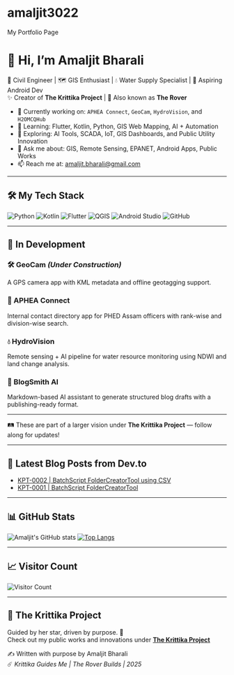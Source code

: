# amaljit3022
My Portfolio Page

# 👋 Hi, I’m Amaljit Bharali

🚀 Civil Engineer | 🗺️ GIS Enthusiast | 💧 Water Supply Specialist | 📱 Aspiring Android Dev  
✨ Creator of **The Krittika Project** | 🌌 Also known as **The Rover**

- 🔭 Currently working on: `APHEA Connect`, `GeoCam`, `HydroVision`, and `H2OMCQHub`
- 🌱 Learning: Flutter, Kotlin, Python, GIS Web Mapping, AI + Automation
- 🧠 Exploring: AI Tools, SCADA, IoT, GIS Dashboards, and Public Utility Innovation
- 💬 Ask me about: GIS, Remote Sensing, EPANET, Android Apps, Public Works
- 📫 Reach me at: [amaljit.bharali@gmail.com](mailto:amaljit.bharali@gmail.com)

---

## 🛠️ My Tech Stack
![Python](https://img.shields.io/badge/Python-3776AB?style=for-the-badge&logo=python&logoColor=white)
![Kotlin](https://img.shields.io/badge/Kotlin-7F52FF?style=for-the-badge&logo=kotlin&logoColor=white)
![Flutter](https://img.shields.io/badge/Flutter-02569B?style=for-the-badge&logo=flutter&logoColor=white)
![QGIS](https://img.shields.io/badge/QGIS-589632?style=for-the-badge&logo=qgis&logoColor=white)
![Android Studio](https://img.shields.io/badge/Android%20Studio-3DDC84?style=for-the-badge&logo=android-studio&logoColor=white)
![GitHub](https://img.shields.io/badge/GitHub-181717?style=for-the-badge&logo=github&logoColor=white)

---

## 🧪 In Development

### 🛠️ GeoCam *(Under Construction)*
A GPS camera app with KML metadata and offline geotagging support.

### 📇 APHEA Connect
Internal contact directory app for PHED Assam officers with rank-wise and division-wise search.

### 💧 HydroVision
Remote sensing + AI pipeline for water resource monitoring using NDWI and land change analysis.

### 🧠 BlogSmith AI
Markdown-based AI assistant to generate structured blog drafts with a publishing-ready format.

---

🛤️ These are part of a larger vision under **The Krittika Project** — follow along for updates!

---

## 📝 Latest Blog Posts from Dev.to

<!-- DEVTO:START -->
- [KPT-0002 | BatchScript FolderCreatorTool using CSV](https://dev.to/amaljitbharali/batchscript-foldercreatortool-using-csv-3b0f)
- [KPT-0001 | BatchScript FolderCreatorTool](https://dev.to/amaljitbharali/batchscript-foldercreatortool-4k74)
<!-- DEVTO:END -->

---
## 📊 GitHub Stats
![Amaljit's GitHub stats](https://github-readme-stats.vercel.app/api?username=amaljit3022&show_icons=true&theme=radical)
[![Top Langs](https://github-readme-stats.vercel.app/api/top-langs/?username=amaljit3022&layout=compact)](https://github.com/anuraghazra/github-readme-stats)

---

## 📈 Visitor Count
![Visitor Count](https://komarev.com/ghpvc/?username=amaljit3022&color=blue)

---

## 🧭 The Krittika Project
Guided by her star, driven by purpose. 🌠  
Check out my public works and innovations under [**The Krittika Project**](https://sites.google.com/view/thekrittikaproject)

✍️ Written with purpose by Amaljit Bharali  
☄️ *Krittika Guides Me | The Rover Builds | 2025*

